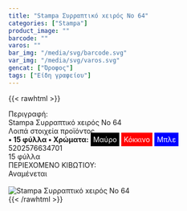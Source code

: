 ```yaml
---
title: "Stampa Συρραπτικό xειρός Nο 64"
categories: ["Stampa"]
product_image: ""
barcode: ""
varos: ""
bar_img: "/media/svg/barcode.svg"
var_img: "/media/svg/varos.svg"
gencat: ["Όροφος"]
tags: ["Είδη γραφείου"]
---
```

{{< rawhtml >}}

<div class="sload696"><div class="product"><div id="sistatika">Περιγραφή:</div><div class="alltext">Stampa Συρραπτικό xειρός Nο 64</div><div id="loipa">Λοιπά στοιχεία προϊόντος</div><div class="alltext"><b>• 15 φύλλα • Χρώματα:</b> <span style="background:#000;padding:5px;color:#fff">Μαύρο</span> <span style="background:red;padding:5px;color:#fff">Κόκκινο</span> <span style="background:#00f;padding:5px;color:#fff">Μπλε</span></div><div id="barcode"><div id="barimage1"></div><span id="bartext">5202576634701</span></div><div id="varos"><div id="temimg"></div><span id="varostext">15 φύλλα</span></div><div id="kivotio">ΠΕΡΙΕΧΟΜΕΝΟ ΚΙΒΩΤΙΟΥ:<br>Αναμένεται</div><br><div class="pimg"><img alt="Stampa Συρραπτικό xειρός Nο 64" title="Stampa Συρραπτικό xειρός Nο 64" src="/media/images/stampa-syrraptiko-xeiros-no-64.jpg"></div></div></div>
{{< /rawhtml >}}


